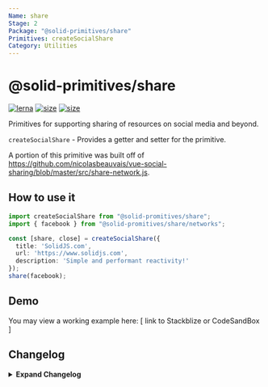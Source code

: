 ```yaml
---
Name: share
Stage: 2
Package: "@solid-primitives/share"
Primitives: createSocialShare
Category: Utilities
---
```


# @solid-primitives/share

[![lerna](https://img.shields.io/badge/maintained%20with-lerna-cc00ff.svg?style=for-the-badge)](https://lerna.js.org/)
[![size](https://img.shields.io/bundlephobia/minzip/@solid-primitives/share?style=for-the-badge)](https://bundlephobia.com/package/@solid-primitives/share)
[![size](https://img.shields.io/npm/v/@solid-primitives/share?style=for-the-badge)](https://www.npmjs.com/package/@solid-primitives/share)

Primitives for supporting sharing of resources on social media and beyond.

`createSocialShare` - Provides a getter and setter for the primitive.

A portion of this primitive was built off of https://github.com/nicolasbeauvais/vue-social-sharing/blob/master/src/share-network.js.

## How to use it

```ts
import createSocialShare from "@solid-promitives/share";
import { facebook } from "@solid-promitives/share/networks";

const [share, close] = createSocialShare({
  title: 'SolidJS.com',
  url: 'https://www.solidjs.com',
  description: 'Simple and performant reactivity!' 
});
share(facebook);
```

## Demo

You may view a working example here: [ link to Stackblize or CodeSandBox ]

## Changelog

<details>
<summary><b>Expand Changelog</b></summary>

0.0.100

Initial release as a Stage-0 primitive.

</details>
